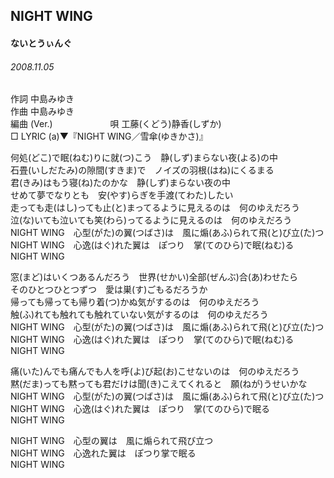## NIGHT WING
#### ないとうぃんぐ
###### 2008.11.05


作詞     中島みゆき　　　　　   
作曲      中島みゆき  　　　   
編曲 (Ver.)  　　　　　　
唄     工藤(くどう)静香(しずか)   
□ LYRIC (a)▼『NIGHT WING／雪傘(ゆきかさ)』   
   
何処(どこ)で眠(ねむ)りに就(つ)こう　静(しず)まらない夜(よる)の中   
石畳(いしだたみ)の隙間(すきま)で　ノイズの羽根(はね)にくるまる   
君(きみ)はもう寝(ね)たのかな　静(しず)まらない夜の中   
せめて夢でなりとも　安(やす)らぎを手渡(てわた)したい   
走っても走(はし)っても止(と)まってるように見えるのは　何のゆえだろう   
泣(な)いても泣いても笑(わら)ってるように見えるのは　何のゆえだろう   
NIGHT WING　心型(がた)の翼(つばさ)は　風に煽(あふ)られて飛(と)び立(た)つ   
NIGHT WING　心逸(はぐ)れた翼は　ぽつり　掌(てのひら)で眠(ねむ)る   
NIGHT WING   
   
窓(まど)はいくつあるんだろう　世界(せかい)全部(ぜんぶ)合(あ)わせたら   
そのひとつひとつずつ　愛は巣(す)ごもるだろうか   
帰っても帰っても帰り着(つ)かぬ気がするのは　何のゆえだろう   
触(ふ)れても触れても触れていない気がするのは　何のゆえだろう   
NIGHT WING　心型(がた)の翼(つばさ)は　風に煽(あふ)られて飛(と)び立(た)つ   
NIGHT WING　心逸(はぐ)れた翼は　ぽつり　掌(てのひら)で眠(ねむ)る   
NIGHT WING   
   
痛(いた)んでも痛んでも人を呼(よ)び起(お)こせないのは　何のゆえだろう   
黙(だま)っても黙っても君だけは聞(き)こえてくれると　願(ねが)うせいかな   
NIGHT WING　心型(がた)の翼(つばさ)は　風に煽(あふ)られて飛(と)び立(た)つ   
NIGHT WING　心逸(はぐ)れた翼は　ぽつり　掌(てのひら)で眠る   
NIGHT WING   
   
NIGHT WING　心型の翼は　風に煽られて飛び立つ   
NIGHT WING　心逸れた翼は　ぽつり掌で眠る   
NIGHT WING   